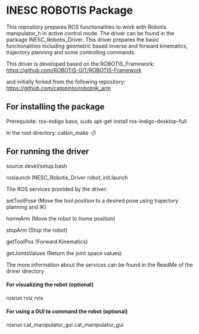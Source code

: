 # INESC ROBOTIS Package

This repository prepares ROS functionalities to work with Robotis manipulator_h in active control mode.
The driver can be found in the package INESC_Robotis_Driver. This driver prepares the basic functionalities including geometric based inverse and forward kinematics, trajectory planning and some controlling commands. 

This driver is developed based on the ROBOTIS_Framework:
https://github.com/ROBOTIS-GIT/ROBOTIS-Framework

and initially forked from the following repository: 
https://github.com/catppinto/robotnik_arm


## For installing the package

Prerequisite: ros-indigo base, sudo apt-get install ros-indigo-desktop-full

In the root directory: catkin_make -j1


## For running the driver

source devel/setup.bash

roslaunch INESC_Robotis_Driver robot_init.launch

The ROS services provided by the driver:

setToolPose (Move the tool position to a desired pose using trajectory planning and IK)

homeArm (Move the robot to home position)

stopArm (Stop the robot)

getToolPos (Forward Kinematics)

getJointsValuse (Return the joint space values) 

The more information about the services can be found in the ReadMe of the driver directory



#### For visualizing the robot (optional)

rosrun rviz rvis 

#### For using a GUI to command the robot (optional)

rosrun cat_manipulator_gui cat_manipulator_gui 





